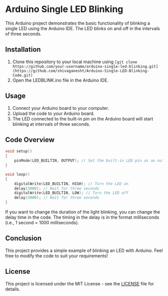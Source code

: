 # Arduino Single LED Blinking

This Arduino project demonstrates the basic functionality of blinking a single LED using the Arduino IDE. The LED blinks on and off in the intervals of three seconds.

## Installation

1. Clone this repository to your local machine using `[git clone https://github.com/your-username/arduino-single-led-blinking.git](https://github.com/shivaganesht/Arduino-Single-LED-Blinking-Code.git)`
2. Open the LEDBLINK.ino file in the Arduino IDE.

## Usage

1. Connect your Arduino board to your computer.
2. Upload the code to your Arduino board.
3. The LED connected to the built-in pin on the Arduino board will start blinking at intervals of three seconds.

## Code Overview

```cpp
void setup()
{
    pinMode(LED_BUILTIN, OUTPUT); // Set the built-in LED pin as an output
}

void loop()
{
    digitalWrite(LED_BUILTIN, HIGH); // Turn the LED on
    delay(3000); // Wait for three seconds
    digitalWrite(LED_BUILTIN, LOW); // Turn the LED off
    delay(3000); // Wait for three seconds
}
```

If you want to change the duration of the light blinking, you can change the delay time in the code. The timing in the delay is in the format milliseconds (i.e., 1 second = 1000 milliseconds).

## Conclusion

This project provides a simple example of blinking an LED with Arduino. Feel free to modify the code to suit your requirements!

## License

This project is licensed under the MIT License - see the [LICENSE](LICENSE) file for details.
